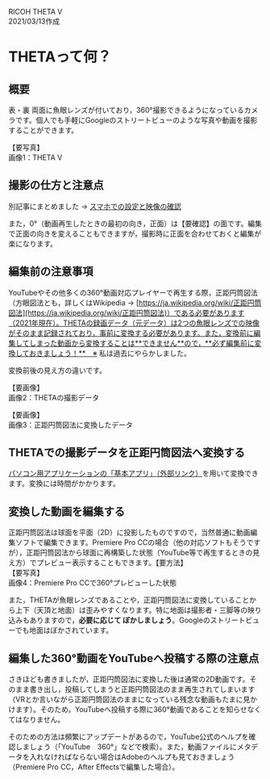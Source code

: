 RICOH THETA V  
2021/03/13作成

# THETAって何？

## 概要

表・裏 両面に魚眼レンズが付いており，360°撮影できるようになっているカメラです。個人でも手軽にGoogleのストリートビューのような写真や動画を撮影することができます。

【要写真】  
画像1：THETA V


## 撮影の仕方と注意点

別記事にまとめました → [スマホでの設定と映像の確認](./SettingUpAndCheckingImageWithYourSmartphone.md)

また，0°（動画再生したときの最初の向き，正面）は【要確認】の面です。編集で正面の向きを変えることもできますが，撮影時に正面を合わせておくと編集が楽になります。


## 編集前の注意事項

YouTubeやその他多くの360°動画対応プレイヤーで再生する際，正距円筒図法（方眼図法とも，詳しくはWikipedia → [https://ja.wikipedia.org/wiki/正距円筒図法](https://ja.wikipedia.org/wiki/正距円筒図法)）である必要があります（2021年現在）。THETAの録画データ（元データ）は2つの魚眼レンズでの映像がそのまま記録されており，事前に変換する必要があります。また，変換前に編集してしまった動画から変換することは**できません**ので，**必ず編集前に変換しておきましょう！**　※ 私は過去にやらかしました。

変換前後の見え方の違いです。

【要画像】  
画像2：THETAの撮影データ

【要画像】  
画像3：正距円筒図法に変換したデータ


## THETAでの撮影データを正距円筒図法へ変換する

[パソコン用アプリケーションの「基本アプリ」（外部リンク）](https://support.theta360.com/ja/download/)を用いて変換できます。変換には時間がかかります。


## 変換した動画を編集する

正距円筒図法は球面を平面（2D）に投影したものですので，当然普通に動画編集ソフトで編集できます。Premiere Pro CCの場合（他の対応ソフトもそうですが），正距円筒図法から球面に再構築した状態（YouTube等で再生するときの見え方）でプレビュー表示することもできます。【要方法】  
【要写真】  
画像4：Premiere Pro CCで360°プレビューした状態

また，THETAが魚眼レンズであることや，正距円筒図法に変換していることから上下（天頂と地面）は歪みやすくなります。特に地面は撮影者・三脚等の映り込みもありますので，**必要に応じて ぼかしましょう**。Googleのストリートビューでも地面はぼかされています。


## 編集した360°動画をYouTubeへ投稿する際の注意点

さきほども書きましたが，正距円筒図法に変換した後は通常の2D動画です。そのまま書き出し，投稿してしまうと正距円筒図法のまま再生されてしまいます（VRとか言いながら正距円筒図法のままになっている残念な動画もたまに見かけます）。そのため，YouTubeへ投稿する際に360°動画であることを知らせなくてはなりません。

そのための方法は頻繁にアップデートがあるので，YouTube公式のヘルプを確認しましょう（「YouTube　360°」などで検索）。また，動画ファイルにメタデータを入れなければならない場合はAdobeのヘルプも見ておきましょう（Premiere Pro CC，After Effectsで編集した場合）。
